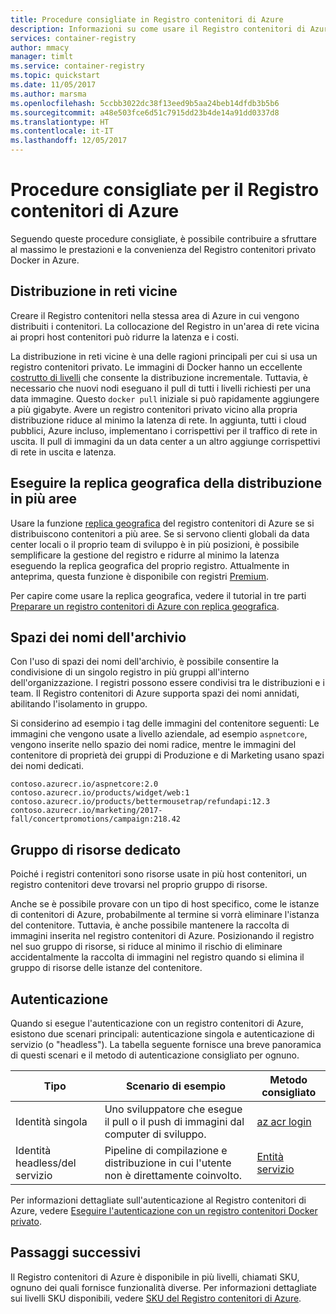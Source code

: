 ```yaml
---
title: Procedure consigliate in Registro contenitori di Azure
description: Informazioni su come usare il Registro contenitori di Azure in modo efficace seguendo queste procedure consigliate.
services: container-registry
author: mmacy
manager: timlt
ms.service: container-registry
ms.topic: quickstart
ms.date: 11/05/2017
ms.author: marsma
ms.openlocfilehash: 5ccbb3022dc38f13eed9b5aa24beb14dfdb3b5b6
ms.sourcegitcommit: a48e503fce6d51c7915dd23b4de14a91dd0337d8
ms.translationtype: HT
ms.contentlocale: it-IT
ms.lasthandoff: 12/05/2017
---
```

# <a name="best-practices-for-azure-container-registry"></a>Procedure consigliate per il Registro contenitori di Azure

Seguendo queste procedure consigliate, è possibile contribuire a sfruttare al massimo le prestazioni e la convenienza del Registro contenitori privato Docker in Azure.

## <a name="network-close-deployment"></a>Distribuzione in reti vicine

Creare il Registro contenitori nella stessa area di Azure in cui vengono distribuiti i contenitori. La collocazione del Registro in un'area di rete vicina ai propri host contenitori può ridurre la latenza e i costi.

La distribuzione in reti vicine è una delle ragioni principali per cui si usa un registro contenitori privato. Le immagini di Docker hanno un eccellente [costrutto di livelli](https://docs.docker.com/engine/userguide/storagedriver/imagesandcontainers/) che consente la distribuzione incrementale. Tuttavia, è necessario che nuovi nodi eseguano il pull di tutti i livelli richiesti per una data immagine. Questo `docker pull` iniziale si può rapidamente aggiungere a più gigabyte. Avere un registro contenitori privato vicino alla propria distribuzione riduce al minimo la latenza di rete.
In aggiunta, tutti i cloud pubblici, Azure incluso, implementano i corrispettivi per il traffico di rete in uscita. Il pull di immagini da un data center a un altro aggiunge corrispettivi di rete in uscita e latenza.

## <a name="geo-replicate-multi-region-deployments"></a>Eseguire la replica geografica della distribuzione in più aree

Usare la funzione [replica geografica](container-registry-geo-replication.md) del registro contenitori di Azure se si distribuiscono contenitori a più aree. Se si servono clienti globali da data center locali o il proprio team di sviluppo è in più posizioni, è possibile semplificare la gestione del registro e ridurre al minimo la latenza eseguendo la replica geografica del proprio registro. Attualmente in anteprima, questa funzione è disponibile con registri [Premium](container-registry-skus.md#premium).

Per capire come usare la replica geografica, vedere il tutorial in tre parti [Preparare un registro contenitori di Azure con replica geografica](container-registry-tutorial-prepare-registry.md).

## <a name="repository-namespaces"></a>Spazi dei nomi dell'archivio

Con l'uso di spazi dei nomi dell'archivio, è possibile consentire la condivisione di un singolo registro in più gruppi all'interno dell'organizzazione. I registri possono essere condivisi tra le distribuzioni e i team. Il Registro contenitori di Azure supporta spazi dei nomi annidati, abilitando l'isolamento in gruppo.

Si considerino ad esempio i tag delle immagini del contenitore seguenti: Le immagini che vengono usate a livello aziendale, ad esempio `aspnetcore`, vengono inserite nello spazio dei nomi radice, mentre le immagini del contenitore di proprietà dei gruppi di Produzione e di Marketing usano spazi dei nomi dedicati.

```
contoso.azurecr.io/aspnetcore:2.0
contoso.azurecr.io/products/widget/web:1
contoso.azurecr.io/products/bettermousetrap/refundapi:12.3
contoso.azurecr.io/marketing/2017-fall/concertpromotions/campaign:218.42
```

## <a name="dedicated-resource-group"></a>Gruppo di risorse dedicato

Poiché i registri contenitori sono risorse usate in più host contenitori, un registro contenitori deve trovarsi nel proprio gruppo di risorse.

Anche se è possibile provare con un tipo di host specifico, come le istanze di contenitori di Azure, probabilmente al termine si vorrà eliminare l'istanza del contenitore. Tuttavia, è anche possibile mantenere la raccolta di immagini inserita nel registro contenitori di Azure. Posizionando il registro nel suo gruppo di risorse, si riduce al minimo il rischio di eliminare accidentalmente la raccolta di immagini nel registro quando si elimina il gruppo di risorse delle istanze del contenitore.

## <a name="authentication"></a>Autenticazione

Quando si esegue l'autenticazione con un registro contenitori di Azure, esistono due scenari principali: autenticazione singola e autenticazione di servizio (o "headless"). La tabella seguente fornisce una breve panoramica di questi scenari e il metodo di autenticazione consigliato per ognuno.

| Tipo | Scenario di esempio | Metodo consigliato |
|---|---|---|
| Identità singola | Uno sviluppatore che esegue il pull o il push di immagini dal computer di sviluppo. | [az acr login](/cli/azure/acr?view=azure-cli-latest#az_acr_login) |
| Identità headless/del servizio | Pipeline di compilazione e distribuzione in cui l'utente non è direttamente coinvolto. | [Entità servizio](container-registry-authentication.md#service-principal) |

Per informazioni dettagliate sull'autenticazione al Registro contenitori di Azure, vedere [Eseguire l'autenticazione con un registro contenitori Docker privato](container-registry-authentication.md).

## <a name="next-steps"></a>Passaggi successivi

Il Registro contenitori di Azure è disponibile in più livelli, chiamati SKU, ognuno dei quali fornisce funzionalità diverse. Per informazioni dettagliate sui livelli SKU disponibili, vedere [SKU del Registro contenitori di Azure](container-registry-skus.md).